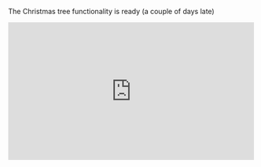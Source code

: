 ---
---

The Christmas tree functionality is ready (a couple of days late)

<iframe src="https://player.vimeo.com/video/150268819" width="500" height="281" frameborder="0" webkitallowfullscreen mozallowfullscreen allowfullscreen></iframe>
